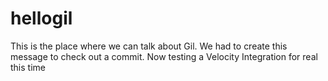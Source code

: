 # hellogil
This is the place where we can talk about Gil.
We had to create this message to check out a commit.
Now testing a Velocity Integration for real this time
